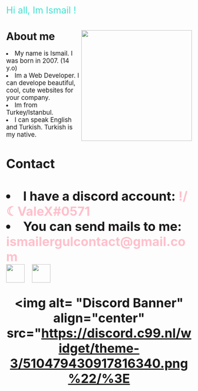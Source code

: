 <p style="color: turquoise; font-size: 25px;">Hi all, Im Ismail !</p>
<h1></h1>

<img src="https://media0.giphy.com/media/yDm4Ry6XU77Py/giphy.gif?cid=ecf05e474n6jo0q6oq3b0hjje2z064hxtsh0v1j7zkynp7i2&rid=giphy.gif&ct=g" width="300" align="right" > 
<h1> About me</h2>

<li style="font-size: 17px;">My name is Ismail. I was born in 2007. (14 y.o) </li>
<li style="font-size: 17px;">Im a Web Developer. I can develope beautiful, cool, cute websites for your company.
<li style="font-size: 17px;"> Im from Turkey/Istanbul.
<li style="font-size: 17px;">I can speak English and Turkish. Turkish is my native.
<h1>
<h1>Contact<h1>

<li> I have a discord account: <font color="pink">!/☾ValeX#0571</font>
<li> You can send mails to me: <font color="pink">ismailergulcontact@gmail.com</font></li>
<img src="https://cdn-icons.flaticon.com/png/512/3670/premium/3670157.png?token=exp=1644427136~hmac=871f4e9f42952cddcb21c8c7026949de" width="50px"><img src="https://cdn-icons.flaticon.com/png/512/2875/premium/2875435.png?token=exp=1644427178~hmac=ab5d6c6e3d611c65940927b5abbb44e7" width="50px" style="padding-left: 20px;">

<div align="center">

 <img alt= "Discord Banner" align="center" src="https://discord.c99.nl/widget/theme-3/510479430917816340.png%22/%3E

</div>
